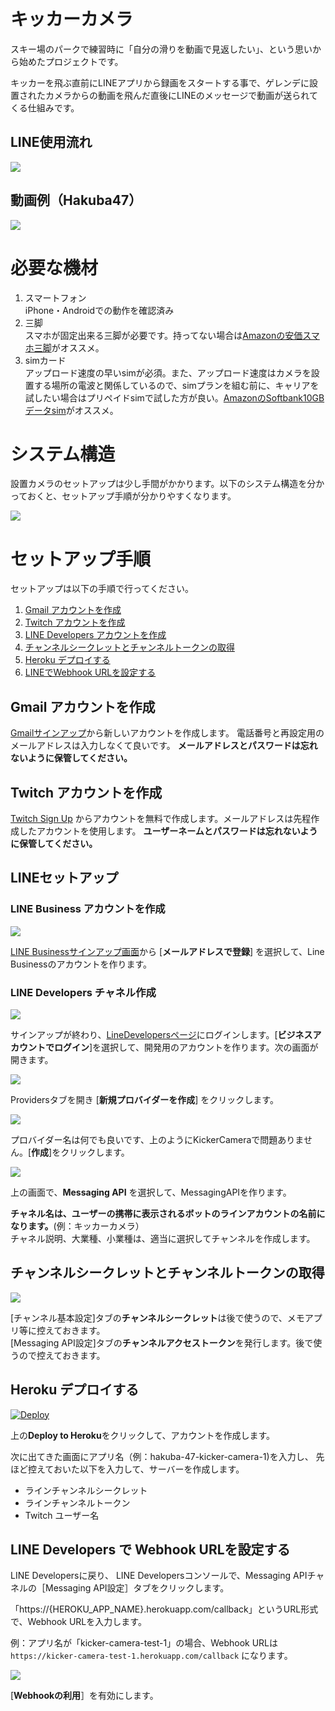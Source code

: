 # キッカーカメラ

スキー場のパークで練習時に「自分の滑りを動画で見返したい」、という思いから始めたプロジェクトです。


キッカーを飛ぶ直前にLINEアプリから録画をスタートする事で、ゲレンデに設置されたカメラからの動画を飛んだ直後にLINEのメッセージで動画が送られてくる仕組みです。


## LINE使用流れ
![](docs/screenshots.png)

## 動画例（Hakuba47）
![](docs/kicker_camera.gif)


# 必要な機材
1. スマートフォン\
    iPhone・Androidでの動作を確認済み
2. 三脚\
    スマホが固定出来る三脚が必要です。持ってない場合は[Amazonの安価スマホ三脚](https://www.amazon.co.jp/gp/product/B07PVNBL74/)がオススメ。
3. simカード\
    アップロード速度の早いsimが必須。また、アップロード速度はカメラを設置する場所の電波と関係しているので、simプランを組む前に、キャリアを試したい場合はプリペイドsimで試した方が良い。[AmazonのSoftbank10GBデータsim](https://www.amazon.co.jp/gp/product/B07SG23VMN/)がオススメ。


# システム構造

設置カメラのセットアップは少し手間がかかります。以下のシステム構造を分かっておくと、セットアップ手順が分かりやすくなります。

![](docs/structure.png)

# セットアップ手順

セットアップは以下の手順で行ってください。

1. [Gmail アカウントを作成](#Gmail-アカウントを作成)
1. [Twitch アカウントを作成](#Twitch-アカウントを作成)
1. [LINE Developers アカウントを作成](#LINE-Developers-アカウントを作成)
1. [チャンネルシークレットとチャンネルトークンの取得](#チャンネルシークレットとチャンネルトークンの取得)
1. [Heroku デプロイする](#Heroku-デプロイする)
1. [LINEでWebhook URLを設定する](#LINEでWebhook-URLを設定する)

## Gmail アカウントを作成

[Gmailサインアップ](https://accounts.google.com/signup/v2/webcreateaccount?service=mail&continue=https%3A%2F%2Fmail.google.com%2Fmail%2F%3Fpc%3Dtopnav-about-n-en&flowName=GlifWebSignIn&flowEntry=SignUp)から新しいアカウントを作成します。
電話番号と再設定用のメールアドレスは入力しなくて良いです。
**メールアドレスとパスワードは忘れないように保管してください。**

## Twitch アカウントを作成

[Twitch Sign Up](https://www.twitch.tv/signup) からアカウントを無料で作成します。メールアドレスは先程作成したアカウントを使用します。
**ユーザーネームとパスワードは忘れないように保管してください。**


## LINEセットアップ
### LINE Business アカウントを作成

![](docs/line_sign_up.png)

[LINE Businessサインアップ画面](https://account.line.biz/signup?redirectUri=https%3A%2F%2Fmanager.line.biz%2F&_ga=2.259523146.1728940530.1617949361-1384753008.1617949361)から [**メールアドレスで登録**] を選択して、Line Businessのアカウントを作ります。

### LINE Developers チャネル作成

![](docs/line_dev_login.png)

サインアップが終わり、[LineDevelopersページ](https://developers.line.biz/en/)にログインします。[**ビジネスアカウントでログイン**]を選択して、開発用のアカウントを作ります。次の画面が開きます。

![](docs/create_a_new_provider.png)

Providersタブを開き [**新規プロバイダーを作成**] をクリックします。

![](docs/provider_name.png)

プロバイダー名は何でも良いです、上のようにKickerCameraで問題ありません。[**作成**]をクリックします。

![](docs/new_messaging_api.png)

上の画面で、**Messaging API** を選択して、MessagingAPIを作ります。

**チャネル名は、ユーザーの携帯に表示されるボットのラインアカウントの名前になります。**(例：キッカーカメラ）\
チャネル説明、大業種、小業種は、適当に選択してチャンネルを作成します。


## チャンネルシークレットとチャンネルトークンの取得

![](docs/click-channel.png)

[チャンネル基本設定]タブの**チャンネルシークレット**は後で使うので、メモアプリ等に控えておきます。\
[Messaging API設定]タブの**チャンネルアクセストークン**を発行します。後で使うので控えておきます。



## Heroku デプロイする

[![Deploy](https://www.herokucdn.com/deploy/button.svg)](https://heroku.com/deploy?template=https://github.com/ijnek/kicker-camera)

上の**Deploy to Heroku**をクリックして、アカウントを作成します。

次に出てきた画面にアプリ名（例：hakuba-47-kicker-camera-1)を入力し、
先ほど控えておいた以下を入力して、サーバーを作成します。
* ラインチャンネルシークレット
* ラインチャンネルトークン
* Twitch ユーザー名

## LINE Developers で Webhook URLを設定する

LINE Developersに戻り、
LINE Developersコンソールで、Messaging APIチャネルの［Messaging API設定］タブをクリックします。

「https://{HEROKU_APP_NAME}.herokuapp.com/callback」というURL形式で、Webhook URLを入力します。

例：アプリ名が「kicker-camera-test-1」の場合、Webhook URLは `https://kicker-camera-test-1.herokuapp.com/callback` になります。

![](docs/webhook_url.png)

[**Webhookの利用**］を有効にします。